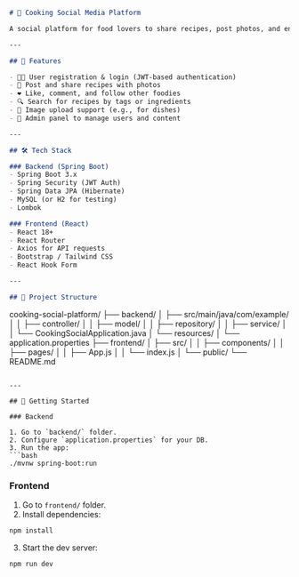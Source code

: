 ```markdown
# 🍳 Cooking Social Media Platform

A social platform for food lovers to share recipes, post photos, and engage with fellow cooking enthusiasts. Built as part of a PAF (Project Application Framework) assignment using **Spring Boot (Backend)** and **React (Frontend)**.

---

## 📌 Features

- 🧑‍🍳 User registration & login (JWT-based authentication)
- 🍝 Post and share recipes with photos
- ❤️ Like, comment, and follow other foodies
- 🔍 Search for recipes by tags or ingredients
- 📸 Image upload support (e.g., for dishes)
- 🧾 Admin panel to manage users and content

---

## 🛠️ Tech Stack

### Backend (Spring Boot)
- Spring Boot 3.x
- Spring Security (JWT Auth)
- Spring Data JPA (Hibernate)
- MySQL (or H2 for testing)
- Lombok

### Frontend (React)
- React 18+
- React Router
- Axios for API requests
- Bootstrap / Tailwind CSS
- React Hook Form

---

## 📁 Project Structure

```

cooking-social-platform/
├── backend/
│   ├── src/main/java/com/example/
│   │   ├── controller/
│   │   ├── model/
│   │   ├── repository/
│   │   ├── service/
│   │   └── CookingSocialApplication.java
│   └── resources/
│       └── application.properties
├── frontend/
│   ├── src/
│   │   ├── components/
│   │   ├── pages/
│   │   ├── App.js
│   │   └── index.js
│   └── public/
└── README.md

````

---

## 🚀 Getting Started

### Backend

1. Go to `backend/` folder.
2. Configure `application.properties` for your DB.
3. Run the app:
```bash
./mvnw spring-boot:run
````

### Frontend

1. Go to `frontend/` folder.
2. Install dependencies:

```bash
npm install
```

3. Start the dev server:

```bash
npm run dev
